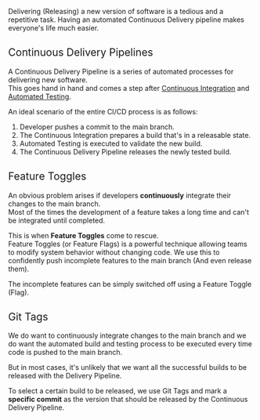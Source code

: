 Delivering (Releasing) a new version of software is a tedious and a repetitive task.
Having an automated Continuous Delivery pipeline makes everyone's life much easier.

## <span style="font-weight:400;">Continuous Delivery Pipelines</span>
A Continuous Delivery Pipeline is a series of automated processes for delivering new software.  
This goes hand in hand and comes a step after [Continuous Integration](/software-development/continuous-integration) and [Automated Testing](/software-development/automated-testing). 

An ideal scenario of the entire CI/CD process is as follows:

1. Developer pushes a commit to the main branch.
2. The Continuous Integration prepares a build that's in a releasable state.
3. Automated Testing is executed to validate the new build.
4. The Continuous Delivery Pipeline releases the newly tested build.


## <span style="font-weight:400;">Feature Toggles</span>

An obvious problem arises if developers **continuously** integrate their changes to the main branch.  
Most of the times the development of a feature takes a long time and can't be integrated until completed.

This is when **Feature Toggles** come to rescue.  
Feature Toggles (or Feature Flags) is a powerful technique allowing teams to modify system behavior without changing code.
We use this to confidently push incomplete features to the main branch (And even release them).  

The incomplete features can be simply switched off using a Feature Toggle (Flag).


## <span style="font-weight:400;">Git Tags</span>
We do want to continuously integrate changes to the main branch and we do want the automated build and testing process to be executed every time code is pushed to the main branch.  

But in most cases, it's unlikely that we want all the successful builds to be released with the Delivery Pipeline.  

To select a certain build to be released, we use Git Tags and mark a **specific commit** as the version that should be released by the Continuous Delivery Pipeline.